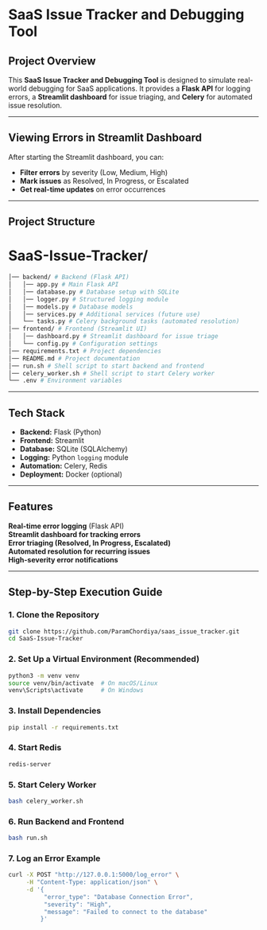 # SaaS Issue Tracker and Debugging Tool

## Project Overview
This **SaaS Issue Tracker and Debugging Tool** is designed to simulate real-world debugging for SaaS applications. It provides a **Flask API** for logging errors, a **Streamlit dashboard** for issue triaging, and **Celery** for automated issue resolution.

---

## Viewing Errors in Streamlit Dashboard

After starting the Streamlit dashboard, you can:

* **Filter errors** by severity (Low, Medium, High)
* **Mark issues** as Resolved, In Progress, or Escalated
* **Get real-time updates** on error occurrences

---

## Project Structure

# SaaS-Issue-Tracker/
```sh
│── backend/ # Backend (Flask API)
│   │── app.py # Main Flask API
│   │── database.py # Database setup with SQLite
│   │── logger.py # Structured logging module
│   │── models.py # Database models
│   │── services.py # Additional services (future use)
│   └── tasks.py # Celery background tasks (automated resolution)
│── frontend/ # Frontend (Streamlit UI)
│   │── dashboard.py # Streamlit dashboard for issue triage
│   └── config.py # Configuration settings
│── requirements.txt # Project dependencies
│── README.md # Project documentation
│── run.sh # Shell script to start backend and frontend
│── celery_worker.sh # Shell script to start Celery worker
└── .env # Environment variables
```

---

## Tech Stack
- **Backend:** Flask (Python)
- **Frontend:** Streamlit
- **Database:** SQLite (SQLAlchemy)
- **Logging:** Python `logging` module
- **Automation:** Celery, Redis
- **Deployment:** Docker (optional)

---

## Features
**Real-time error logging** (Flask API)  
**Streamlit dashboard for tracking errors**  
**Error triaging (Resolved, In Progress, Escalated)**  
**Automated resolution for recurring issues**  
**High-severity error notifications**  

---

## Step-by-Step Execution Guide

### 1️. Clone the Repository
```sh
git clone https://github.com/ParamChordiya/saas_issue_tracker.git
cd SaaS-Issue-Tracker
```

### 2️. Set Up a Virtual Environment (Recommended)

```sh
python3 -m venv venv
source venv/bin/activate  # On macOS/Linux
venv\Scripts\activate     # On Windows
```

### 3. Install Dependencies

```sh
pip install -r requirements.txt
```

### 4. Start Redis

```sh
redis-server
```

### 5. Start Celery Worker

```sh
bash celery_worker.sh
```

### 6. Run Backend and Frontend
```sh
bash run.sh
```

### 7. Log an Error Example
``` sh
curl -X POST "http://127.0.0.1:5000/log_error" \
     -H "Content-Type: application/json" \
     -d '{
          "error_type": "Database Connection Error",
          "severity": "High",
          "message": "Failed to connect to the database"
         }'
```

